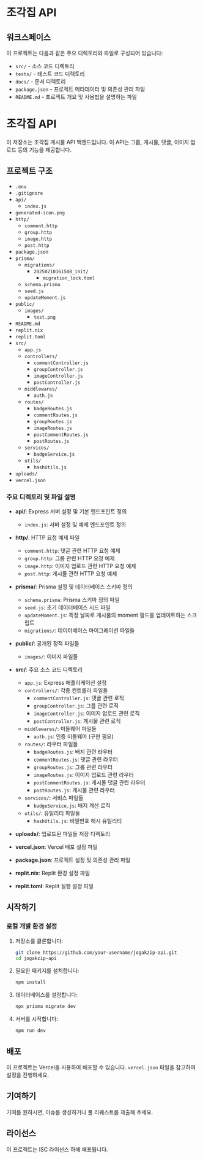 # 조각집 API

## 워크스페이스

이 프로젝트는 다음과 같은 주요 디렉토리와 파일로 구성되어 있습니다:

- `src/` - 소스 코드 디렉토리
- `tests/` - 테스트 코드 디렉토리
- `docs/` - 문서 디렉토리
- `package.json` - 프로젝트 메타데이터 및 의존성 관리 파일
- `README.md` - 프로젝트 개요 및 사용법을 설명하는 파일

# 조각집 API

이 저장소는 조각집 게시물 API 백엔드입니다. 이 API는 그룹, 게시물, 댓글, 이미지 업로드 등의 기능을 제공합니다.

## 프로젝트 구조

- `.env`
- `.gitignore`
- `api/`
  - `index.js`
- `generated-icon.png`
- `http/`
  - `comment.http`
  - `group.http`
  - `image.http`
  - `post.http`
- `package.json`
- `prisma/`
  - `migrations/`
    - `20250210161508_init/`
      - `migration_lock.toml`
  - `schema.prisma`
  - `seed.js`
  - `updateMoment.js`
- `public/`
  - `images/`
    - `test.png`
- `README.md`
- `replit.nix`
- `replit.toml`
- `src/`
  - `app.js`
  - `controllers/`
    - `commentController.js`
    - `groupController.js`
    - `imageController.js`
    - `postController.js`
  - `middlewares/`
    - `auth.js`
  - `routes/`
    - `badgeRoutes.js`
    - `commentRoutes.js`
    - `groupRoutes.js`
    - `imageRoutes.js`
    - `postCommentRoutes.js`
    - `postRoutes.js`
  - `services/`
    - `badgeService.js`
  - `utils/`
    - `hashUtils.js`
- `uploads/`
- `vercel.json`

### 주요 디렉토리 및 파일 설명

- **api/**: Express 서버 설정 및 기본 엔드포인트 정의
  - `index.js`: 서버 설정 및 예제 엔드포인트 정의

- **http/**: HTTP 요청 예제 파일
  - `comment.http`: 댓글 관련 HTTP 요청 예제
  - `group.http`: 그룹 관련 HTTP 요청 예제
  - `image.http`: 이미지 업로드 관련 HTTP 요청 예제
  - `post.http`: 게시물 관련 HTTP 요청 예제

- **prisma/**: Prisma 설정 및 데이터베이스 스키마 정의
  - `schema.prisma`: Prisma 스키마 정의 파일
  - `seed.js`: 초기 데이터베이스 시드 파일
  - `updateMoment.js`: 특정 날짜로 게시물의 moment 필드를 업데이트하는 스크립트
  - `migrations/`: 데이터베이스 마이그레이션 파일들

- **public/**: 공개된 정적 파일들
  - `images/`: 이미지 파일들

- **src/**: 주요 소스 코드 디렉토리
  - `app.js`: Express 애플리케이션 설정
  - `controllers/`: 각종 컨트롤러 파일들
    - `commentController.js`: 댓글 관련 로직
    - `groupController.js`: 그룹 관련 로직
    - `imageController.js`: 이미지 업로드 관련 로직
    - `postController.js`: 게시물 관련 로직
  - `middlewares/`: 미들웨어 파일들
    - `auth.js`: 인증 미들웨어 (구현 필요)
  - `routes/`: 라우터 파일들
    - `badgeRoutes.js`: 배지 관련 라우터
    - `commentRoutes.js`: 댓글 관련 라우터
    - `groupRoutes.js`: 그룹 관련 라우터
    - `imageRoutes.js`: 이미지 업로드 관련 라우터
    - `postCommentRoutes.js`: 게시물 댓글 관련 라우터
    - `postRoutes.js`: 게시물 관련 라우터
  - `services/`: 서비스 파일들
    - `badgeService.js`: 배지 계산 로직
  - `utils/`: 유틸리티 파일들
    - `hashUtils.js`: 비밀번호 해시 유틸리티

- **uploads/**: 업로드된 파일들 저장 디렉토리
- **vercel.json**: Vercel 배포 설정 파일
- **package.json**: 프로젝트 설정 및 의존성 관리 파일
- **replit.nix**: Replit 환경 설정 파일
- **replit.toml**: Replit 실행 설정 파일

## 시작하기

### 로컬 개발 환경 설정

1. 저장소를 클론합니다:
   ```sh
   git clone https://github.com/your-username/jogakzip-api.git
   cd jogakzip-api
   ```

2. 필요한 패키지를 설치합니다:
   ```sh
   npm install
   ```

3. 데이터베이스를 설정합니다:
   ```sh
   npx prisma migrate dev
   ```

4. 서버를 시작합니다:
   ```sh
   npm run dev
   ```

## 배포

이 프로젝트는 Vercel을 사용하여 배포할 수 있습니다. `vercel.json` 파일을 참고하여 설정을 진행하세요.

## 기여하기

기여를 원하시면, 이슈를 생성하거나 풀 리퀘스트를 제출해 주세요.

## 라이선스

이 프로젝트는 ISC 라이선스 하에 배포됩니다.

